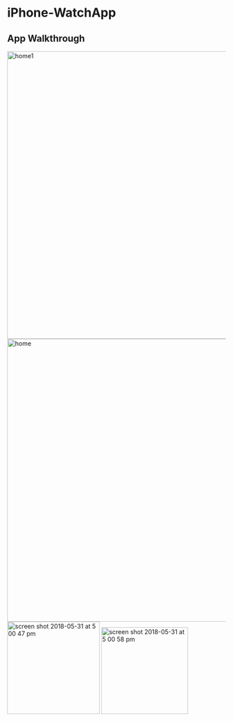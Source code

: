 # iPhone-WatchApp

## App Walkthrough

<img width="663" alt="home1" src="https://user-images.githubusercontent.com/22763087/49960422-fa3ac200-fec4-11e8-895f-6c5d148483f1.png">

<img width="652" alt="home" src="https://user-images.githubusercontent.com/22763087/49960281-aaf49180-fec4-11e8-92ba-bb6eb0f3afe8.png">

<img width="213" alt="screen shot 2018-05-31 at 5 00 47 pm" src="https://user-images.githubusercontent.com/22763087/49960776-ce6c0c00-fec5-11e8-86f5-da3c0d94014a.png">

<img width="200" alt="screen shot 2018-05-31 at 5 00 58 pm" src="https://user-images.githubusercontent.com/22763087/49960808-df1c8200-fec5-11e8-9d73-a024b61daac3.png">



